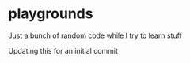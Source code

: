 # playgrounds
Just a bunch of random code while I try to learn stuff

Updating this for an initial commit
